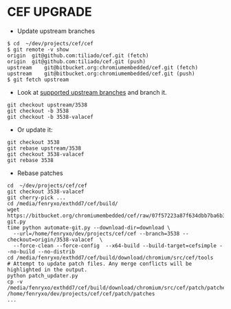 CEF UPGRADE
===========

* Update upstream branches

```
$ cd  ~/dev/projects/cef/cef
$ git remote -v show
origin	git@github.com:tiliado/cef.git (fetch)
origin	git@github.com:tiliado/cef.git (push)
upstream	git@bitbucket.org:chromiumembedded/cef.git (fetch)
upstream	git@bitbucket.org:chromiumembedded/cef.git (push)
$ git fetch upstream
```

* Look at [supported upstream branches](https://bitbucket.org/chromiumembedded/cef/wiki/BranchesAndBuilding)
  and branch it.

```
git checkout upstream/3538
git checkout -b 3538
git checkout -b 3538-valacef
```

* Or update it:

```
git checkout 3538
git rebase upstream/3538
git checkout 3538-valacef
git rebase 3538
```

* Rebase patches

```
cd  ~/dev/projects/cef/cef
git checkout 3538-valacef
git cherry-pick ...
cd /media/fenryxo/exthdd7/cef/build/
wget https://bitbucket.org/chromiumembedded/cef/raw/07f57223a87f634dbb7ba6b3960251225413b9ac/tools/automate/automate-git.py
time python automate-git.py --download-dir=download \
  --url=/home/fenryxo/dev/projects/cef/cef --branch=3538 --checkout=origin/3538-valacef  \
  --force-clean --force-config  --x64-build --build-target=cefsimple --no-build --no-distrib
cd /media/fenryxo/exthdd7/cef/build/download/chromium/src/cef/tools
# Attempt to update patch files. Any merge conflicts will be highlighted in the output.
python patch_updater.py
cp -v /media/fenryxo/exthdd7/cef/build/download/chromium/src/cef/patch/patches/* /home/fenryxo/dev/projects/cef/cef/patch/patches
...
```
